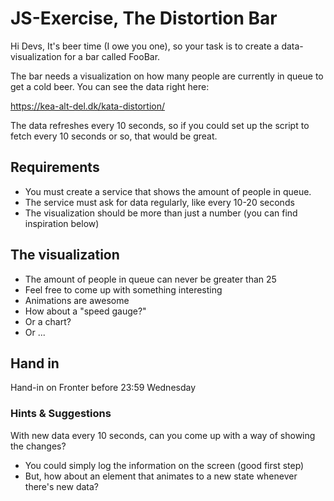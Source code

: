 # JS-Exercise, The Distortion Bar

Hi Devs, It's beer time (I owe you one), so your task is to create a data-visualization for a bar called FooBar.

The bar needs a visualization on how many people are currently in queue to get a cold beer. You can see the data right here:

https://kea-alt-del.dk/kata-distortion/

The data refreshes every 10 seconds, so if you could set up the script to fetch every 10 seconds or so, that would be great.

## Requirements

- You must create a service that shows the amount of people in queue.
- The service must ask for data regularly, like every 10-20 seconds
- The visualization should be more than just a number (you can find inspiration below)

## The visualization

- The amount of people in queue can never be greater than 25
- Feel free to come up with something interesting
- Animations are awesome
- How about a "speed gauge?"
- Or a chart?
- Or ...

## Hand in

Hand-in on Fronter before 23:59 Wednesday

### Hints & Suggestions

With new data every 10 seconds, can you come up with a way of showing the changes?

- You could simply log the information on the screen (good first step)
- But, how about an element that animates to a new state whenever there's new data?
